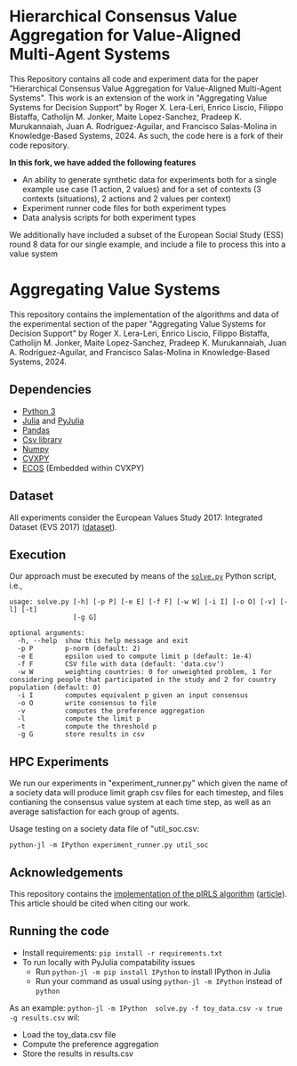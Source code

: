 Hierarchical Consensus Value Aggregation for Value-Aligned Multi-Agent Systems
===================
This Repository contains all code and experiment data for the paper "Hierarchical Consensus Value Aggregation for Value-Aligned Multi-Agent Systems". This work is an extension of the work in "Aggregating Value Systems for Decision Support" by Roger X. Lera-Leri, Enrico Liscio, Filippo Bistaffa, Catholijn M. Jonker, Maite Lopez-Sanchez, Pradeep K. Murukannaiah, Juan A. Rodríguez-Aguilar, and Francisco Salas-Molina
in Knowledge-Based Systems, 2024. As such, the code here is a fork of their code repository.

**In this fork, we have added the following features**
- An ability to generate synthetic data for experiments both for a single example use case (1 action, 2 values) and for a set of contexts (3 contexts (situations), 2 actions and 2 values per context)
- Experiment runner code files for both experiment types
- Data analysis scripts for both experiment types

We additionally have included a subset of the European Social Study (ESS) round 8 data for our single example, and include a file to process this into a value system

Aggregating Value Systems
===================
This repository contains the implementation of the algorithms and data of the experimental section of the paper
"Aggregating Value Systems for Decision Support" by Roger X. Lera-Leri, Enrico Liscio, Filippo Bistaffa, Catholijn M. Jonker, Maite Lopez-Sanchez, Pradeep K. Murukannaiah, Juan A. Rodríguez-Aguilar, and Francisco Salas-Molina
in Knowledge-Based Systems, 2024.

Dependencies
----------
 - [Python 3](https://www.python.org/downloads/)
 - [Julia](https://julialang.org/downloads/) and [PyJulia](https://pyjulia.readthedocs.io/en/latest/installation.html)
 - [Pandas](https://pandas.pydata.org/)
 - [Csv library](https://docs.python.org/3/library/csv.html)
 - [Numpy](https://numpy.org/)
 - [CVXPY](https://www.cvxpy.org/)
 - [ECOS](https://web.stanford.edu/~boyd/papers/ecos.html) (Embedded within CVXPY)

Dataset
----------
All experiments consider the European Values Study 2017: Integrated Dataset (EVS 2017) ([dataset](https://search.gesis.org/research_data/ZA7500?doi=10.4232/1.13560)).

Execution
----------
Our approach must be executed by means of the [`solve.py`](solve.py) Python script, i.e.,
```
usage: solve.py [-h] [-p P] [-e E] [-f F] [-w W] [-i I] [-o O] [-v] [-l] [-t]
                [-g G]

optional arguments:
  -h, --help  show this help message and exit
  -p P        p-norm (default: 2)
  -e E        epsilon used to compute limit p (default: 1e-4)
  -f F        CSV file with data (default: 'data.csv')
  -w W        weighting countries: 0 for unweighted problem, 1 for considering people that participated in the study and 2 for country population (default: 0)
  -i I        computes equivalent p given an input consensus
  -o O        write consensus to file
  -v          computes the preference aggregation
  -l          compute the limit p
  -t          compute the threshold p
  -g G        store results in csv
```

HPC Experiments
-----------
We run our experiments in "experiment_runner.py" which given the name of a society data will produce limit graph csv files for each timestep, and files contianing the consensus value system at each time step, as well as an average satisfaction for each group of agents. 

Usage testing on a society data file of "util_soc.csv: 
```
python-jl -m IPython experiment_runner.py util_soc
```

Acknowledgements
----------
This repository contains the [implementation of the pIRLS algorithm](https://github.com/fast-algos/pIRLS) ([article](https://papers.nips.cc/paper/2019/hash/46c7cb50b373877fb2f8d5c4517bb969-Abstract.html)). This article should be cited when citing our work.

Running the code
----------
- Install requirements: `pip install -r requirements.txt`
- To run locally with PyJulia compatability issues
  - Run `python-jl -m pip install IPython` to install IPython in Julia
  - Run your command as usual using `python-jl -m IPython` instead of `python`

As an example: `python-jl -m IPython  solve.py -f toy_data.csv -v true -g results.csv` wil:
- Load the toy_data.csv file
- Compute the preference aggregation
- Store the results in results.csv

